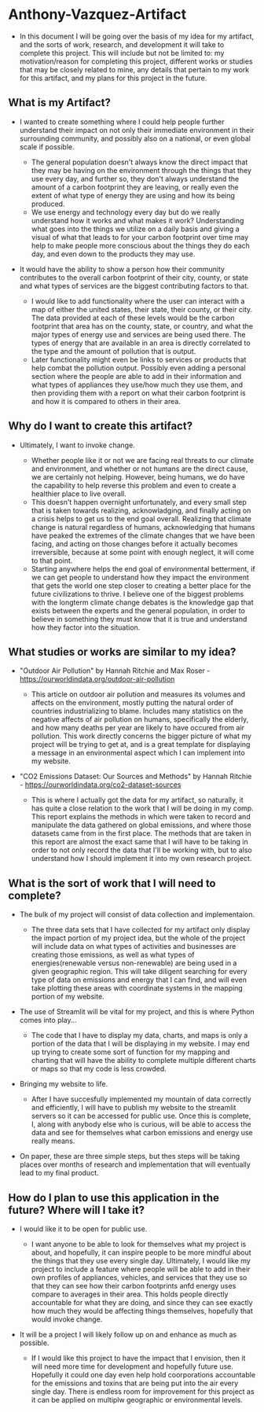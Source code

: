 # Anthony-Vazquez-Artifact


* In this document I will be going over the basis of my idea for my artifact, and the sorts of work, research, and development it will take   to complete this project. This will include but not be limited to: my motivation/reason for completing this project, different works or     studies that may be closely related to mine, any details that pertain to my work for this artifact, and my plans for this project in the    future.


## What is my Artifact?

* I wanted to create something where I could help people further understand their impact on not only their immediate environment in their     surrounding community, and possibly also on a national, or even global scale if possible.
  
  - The general population doesn't always know the direct impact that they may be having on the environment through the things that they       use every day, and further so, they don't always understand the amount of a carbon footprint they are leaving, or really even the extent    of what type of energy they are using and how its being produced.
  - We use energy and technology every day but do we really understand how it works and what makes it work? Understanding what goes into       the things we utilize on a daily basis and giving a visual of what that leads to for your carbon footprint over time may help to make       people more conscious about the things they do each day, and even down to the products they may use.

* It would have the ability to show a person how their community contributes to the overall carbon footprint of their city, county, or        state and what types of services are the biggest contributing factors to that.
  
  - I would like to add functionality where the user can interact with a map of either the united states, their state, their county, or        their city. The data provided at each of these levels would be the carbon footprint that area has on the county, state, or country, and     what the major types of energy use and services are being used there. The types of energy that are available in an area is directly         correlated to the type and the amount of pollution that is output.
  - Later functionality might even be links to services or products that help combat the pollution output. Possibly even adding a personal     section where the people are able to add in their information and what types of appliances they use/how much they use them, and then        providing them with a report on what their carbon footprint is and how it is compared to others in their area.


## Why do I want to create this artifact?

* Ultimately, I want to invoke change.
  
  - Whether people like it or not we are facing real threats to our climate and environment, and whether or not humans are the direct          cause, we are certainly not helping. However, being humans, we do have the capability to help reverse this problem and even to create a     healthier place to live overall.
  - This doesn't happen overnight unfortunately, and every small step that is taken towards realizing, acknowladging, and finally acting on    a crisis helps to get us to the end goal overall. Realizing that climate change is natural regardless of humans, acknowledging that         humans have peaked the extremes of the climate changes that we have been facing, and acting on those changes before it actually becomes     irreversible, because at some point with enough neglect, it will come to that point.
  - Starting anywhere helps the end goal of environmental betterment, if we can get people to understand how they impact the environment       that gets the world one step closer to creating a better place for the future civilizations to thrive. I believe one of the biggest         problems with the longterm climate change debates is the knowledge gap that exists between the experts and the general population, in       order to believe in something they must know that it is true and understand how they factor into the situation.


## What studies or works are similar to my idea?

* "Outdoor Air Pollution" by Hannah Ritchie and Max Roser - https://ourworldindata.org/outdoor-air-pollution
  - This article on outdoor air pollution and measures its volumes and affects on the environment, mostly putting the natural order of         countries industrializing to blame. Includes many statistics on the negative affects of air pollution on humans, specifically the           elderly, and how many deaths per year are likely to have occured from air pollution. This work directly concerns the bigger picture of      what my project will be trying to get at, and is a great template for displaying a message in an environmental aspect which I can           implement into my website.

* "CO2 Emissions Dataset: Our Sources and Methods" by Hannah Ritchie - https://ourworldindata.org/co2-dataset-sources
  - This is where I actually got the data for my artifact, so naturally, it has quite a close relation to the work that I will be doing in     my comp. This report explains the methods in which were taken to record and manipulate the data gathered on global emissions, and where     those datasets came from in the first place. The methods that are taken in this report are almost the exact same that I will have to be     taking in order to not only record the data that I'll be working with, but to also understand how I should implement it into my own         research project.

  
## What is the sort of work that I will need to complete?

* The bulk of my project will consist of data collection and implementaion.
  - The three data sets that I have collected for my artifact only display the impact portion of my project idea, but the whole of the         project will include data on what types of activities and businesses are creating those emissions, as well as what types of                 energies(renewable versus non-renewable) are being used in a given geographic region. This will take diligent searching for every type      of data on emissions and energy that I can find, and will even take plotting these areas with coordinate systems in the mapping portion     of my website.

* The use of Streamlit will be vital for my project, and this is where Python comes into play...
  - The code that I have to display my data, charts, and maps is only a portion of the data that I will be displaying in my website. I may     end up trying to create some sort of function for my mapping and charting that will have the ability to complete multiple different         charts or maps so that my code is less crowded.
 
* Bringing my website to life.
  - After I have succesfully implemented my mountain of data correctly and efficiently, I will have to publish my website to the streamlit     servers so it can be accessed for public use. Once this is complete, I, along with anybody else who is curious, will be able to access      the data and see for themselves what carbon emissions and energy use really means.
    
* On paper, these are three simple steps, but thes steps will be taking places over months of research and implementation that will          eventually lead to my final product.


## How do I plan to use this application in the future? Where will I take it?

* I would like it to be open for public use.
  - I want anyone to be able to look for themselves what my project is about, and hopefully, it can inspire people to be more mindful about    the things that they use every single day. Ultimately, I would like my project to include a feature where people will be able to add in     their own profiles of appliances, vehicles, and services that they use so that they can see how their carbon footprints anfd energy uses    compare to averages in their area. This holds people directly accountable for what they are doing, and since they can see exactly how       much they would be affecting things themselves, hopefully that would invoke change.
 
* It will be a project I will likely follow up on and enhance as much as possible.
  - If I would like this project to have the impact that I envision, then it will need more time for development and hopefully future use.     Hopefully it could one day even help hold coorporations accountable for the emissions and toxins that are being put into the air every      single day. There is endless room for improvement for this project as it can be applied on multiplw geographic or environmental levels.

